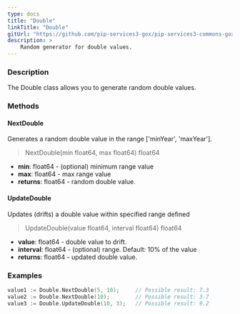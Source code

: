 ```yaml
---
type: docs
title: "Double"
linkTitle: "Double"
gitUrl: "https://github.com/pip-services3-gox/pip-services3-commons-gox"
description: >
    Random generator for double values.
---
```


### Description

The Double class allows you to generate random double values.

### Methods

#### NextDouble
Generates a random double value in the range ['minYear', 'maxYear'].

> NextDouble(min float64, max float64) float64

- **min**: float64 - (optional) minimum range value
- **max**: float64 - max range value
- **returns**: float64 - random double value.

#### UpdateDouble
Updates (drifts) a double value within specified range defined

> UpdateDouble(value float64, interval float64) float64

- **value**: float64 - double value to drift.
- **interval**: float64 - (optional) range. Default: 10% of the value
- **returns**: float64 - updated double value.

### Examples

```go
value1 := Double.NextDouble(5, 10);     // Possible result: 7.3
value2 := Double.NextDouble(10);        // Possible result: 3.7
value3 := Double.UpdateDouble(10, 3);   // Possible result: 9.2

```
